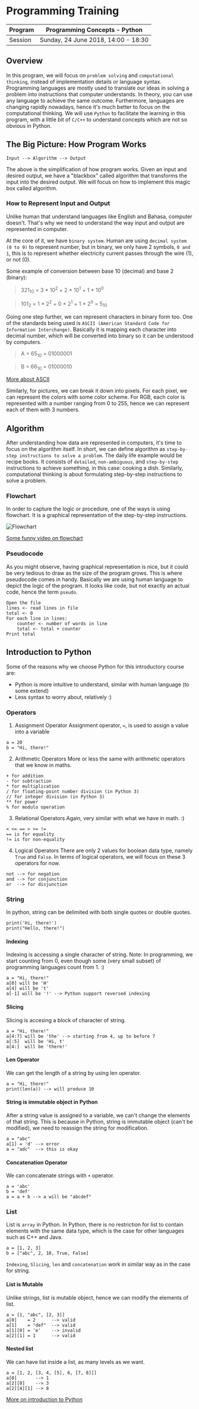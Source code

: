 # Programming Training
|Program| Programming Concepts - Python|
|---|---|
|Session| Sunday, 24 June 2018, 14:00 - 18:30|

## Overview
In this program, we will focus on `problem solving` and `computational thinking`, instead of implementation details or language syntax. Programming languages are mostly used to translate our ideas in solving a problem into instructions that computer understands. In theory, you can use any language to achieve the same outcome. Furthermore, languages are changing rapidly nowadays, hence it's much better to focus on the computational thinking.
We will use `Python` to facilitate the learning in this program, with a little bit of `C/C++` to understand concepts which are not so obvious in Python.

## The Big Picture: How Program Works
`Input --> Algorithm --> Output`

The above is the simplification of how program works. Given an input and desired output, we have a "blackbox" called algorithm that transforms the input into the desired output.
We will focus on how to implement this magic box called algorithm.

### How to Represent Input and Output
Unlike human that understand languages like English and Bahasa, computer doesn't. That's why we need to understand the way input and output are represented in computer.

At the core of it, we have `binary system`. Human are using `decimal system (0 to 9)` to represent number, but in binary, we only have 2 symbols, `0 and 1`, this is to represent whether electricity current passes through the wire (1), or not (0).

Some example of conversion between base 10 (decimal) and base 2 (binary):

> 321<sub>10</sub> = 3 * 10<sup>2</sup> + 2 * 10<sup>1</sup> + 1 * 10<sup>0</sup>

> 101<sub>2</sub> = 1 * 2<sup>2</sup> + 0 * 2<sup>1</sup> + 1 * 2<sup>0</sup> = 5<sub>10</sub>

Going one step further, we can represent characters in binary form too. One of the standards being used is `ASCII (American Standard Code for Information Interchange)`.
Basically it is mapping each character into decimal number, which will be converted into binary so it can be understood by computers.
> A = 65<sub>10</sub> = 01000001

> B = 66<sub>10</sub> = 01000010

[More about ASCII](https://en.wikipedia.org/wiki/ASCII)

Similarly, for pictures, we can break it down into pixels. For each pixel, we can represent the colors with some color scheme. For RGB, each color is represented with a number ranging from 0 to 255, hence we can represent each of them with 3 numbers.

## Algorithm
After understanding how data are represented in computers, it's time to focus on the algorithm itself. In short, we can define algorithm as `step-by-step instructions to solve a problem`. The daily life example would be recipe books. It consists of `detailed`, `non-ambiguous`, and `step-by-step` instructions to achieve something, in this case: cooking a dish. Similarly, computational thinking is about formulating step-by-step instructions to solve a problem.

### Flowchart
In order to capture the logic or procedure, one of the ways is using flowchart. It is a graphical representation of the step-by-step instructions.

![Flowchart](https://github.com/dbakti7/programming-training/blob/master/images/flowchart.PNG)

[Some funny video on flowchart](https://www.youtube.com/watch?v=k0xgjUhEG3U)

### Pseudocode
As you might observe, having graphical representation is nice, but it could be very tedious to draw as the size of the program grows. This is where pseudocode comes in handy. Basically we are using human language to depict the logic of the program. It looks like code, but not exactly an actual code, hence the term `pseudo`.
```
Open the file
lines <- read lines in file
total <- 0
For each line in lines:
	counter <- number of words in line
	total <- total + counter
Print total
```

## Introduction to Python
Some of the reasons why we choose Python for this introductory course are:
* Python is more intuitive to understand, similar with human language (to some extend)
* Less syntax to worry about, relatively :)

### Operators
1. Assignment Operator
Assignment operator, `=`, is used to assign a value into a variable
```
a = 20
b = "Hi, there!"
```
2. Arithmetic Operators
More or less the same with arithmetic operators that we know in maths.
```
+ for addition
- for subtraction
* for multiplication
/ for floating-point number division (in Python 3)
// for integer division (in Python 3)
** for power
% for modulo operation
```
3. Relational Operators
Again, very similar with what we have in math. :)
```
< <= == > >= !=
== is for equality
!= is for non-equality
```

4. Logical Operators
There are only 2 values for boolean data type, namely `True` and `False`. In terms of logical operators, we will focus on these 3 operators for now.
```
not --> for negation
and --> for conjunction
or  --> for disjunction
```

### String
In python, string can be delimited with both single quotes or double quotes.
```
print('Hi, there!')
print("Hello, there!")
```

#### Indexing
Indexing is accessing a single character of string. Note: In programming, we start counting from 0, even though some (very small subset) of programming languages count from 1. :)
```
a = "Hi, there!"
a[0] will be 'H'
a[4] will be 't'
a[-1] will be '!' --> Python support reversed indexing
```
#### Slicing
Slicing is accesing a block of character of string.
```
a = "Hi, there!"
a[4:7] will be 'the' --> starting from 4, up to before 7
a[:5]  will be 'Hi, t'
a[4:]  will be 'there!'
```
#### Len Operator
We can get the length of a string by using len operator.
```
a = "Hi, there!"
print(len(a)) --> will produce 10
```

#### String is immutable object in Python
After a string value is assigned to a variable, we can't change the elements of that string. This is because in Python, string is immutable object (can't be modified), we need to reassign the string for modification.
```
a = "abc"
a[1] = 'd' --> error
a = "adc"  --> this is okay
```

#### Concatenation Operator
We can concatenate strings with `+` operator.
```
a = 'abc'
b = 'def'
a = a + b --> a will be "abcdef"
```

### List
List is `array` in Python. In Python, there is no restriction for list to contain elements with the same data type, which is the case for other languages such as C++ and Java.
```
a = [1, 2, 3]
b = ["abc", 2, 10, True, False]
```
`Indexing`, `Slicing`, `len` and `concatenation` work in similar way as in the case for string.

#### List is Mutable
Unlike strings, list is mutable object, hence we can modify the elements of list.
```
a = [1, "abc", [2, 3]]
a[0]    = 2      --> valid
a[1]    = "def"  --> valid
a[1][0] = 'e'    --> invalid
a[2][1] = 1      --> valid
```

#### Nested list
We can have list inside a list, as many levels as we want.
```
a = [1, 2, [3, 4, [5], 6, [7, 8]]]
a[0]       --> 1
a[2][0]    --> 3
a[2][4][1] --> 8
```

[More on introduction to Python](https://docs.python.org/3/tutorial/introduction.html)